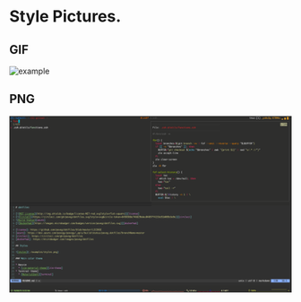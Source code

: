 # Style Pictures.

## GIF

![example](https://github.com/paveg/dotfiles/blob/gif/examples/moving.gif)


## PNG

![styles](./examples/styles.png)

